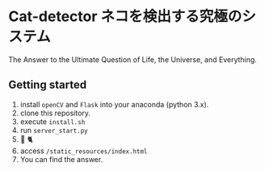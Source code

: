 # Cat-detector ネコを検出する究極のシステム
The Answer to the Ultimate Question of Life, the Universe, and Everything.
## Getting started
1. install `openCV` and `Flask` into your anaconda (python 3.x).
1. clone this repository.
1. execute `install.sh`
1. run `server_start.py`
1. 📸 🐈
1. access `/static_resources/index.html`
1. You can find the answer.